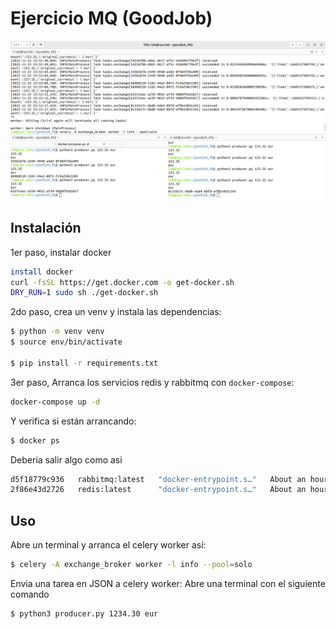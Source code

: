 # Ejercicio MQ (GoodJob)

![Ejemplo](img/Captura.png)

##  Instalación

1er paso, instalar docker
```bash
install docker
curl -fsSL https://get.docker.com -o get-docker.sh
DRY_RUN=1 sudo sh ./get-docker.sh
```

2do paso, crea un venv y instala las dependencias:
```bash
$ python -m venv venv
$ source env/bin/activate

$ pip install -r requirements.txt
```

3er paso, Arranca los servicios redis y rabbitmq con `docker-compose`:
```bash
docker-compose up -d
```

Y verifica si están arrancando:
```bash
$ docker ps
```

Deberia salir algo como asi
```bash
d5f18779c936   rabbitmq:latest   "docker-entrypoint.s…"   About an hour ago   Up About an hour   4369/tcp, 5671/tcp, 15691-15692/tcp, 25672/tcp, 0.0.0.0:5672->5672/tcp, :::5672->5672/tcp   goodjob_mq_rabbitmq_1_b62bedc3cd08
2f86e43d2726   redis:latest      "docker-entrypoint.s…"   About an hour ago   Up About an hour   0.0.0.0:6379->6379/tcp, :::6379->6379/tcp                                                   goodjob_mq_redis_1_35c36467b3a6

```

## Uso
Abre un terminal y arranca el celery worker así:
```bash
$ celery -A exchange_broker worker -l info --pool=solo
```

Envia una tarea en JSON a celery worker:
Abre una terminal con el siguiente comando
```bash
$ python3 producer.py 1234.30 eur
```

